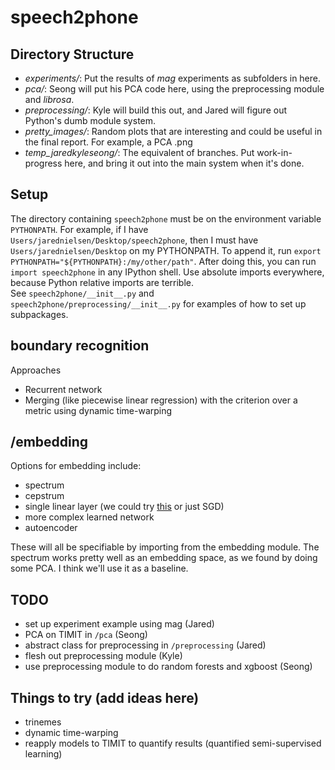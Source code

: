 # speech2phone

## Directory Structure
- *experiments/*: Put the results of *mag* experiments as subfolders in here.
- *pca/*: Seong will put his PCA code here, using the preprocessing module and *librosa*.
- *preprocessing/*: Kyle will build this out, and Jared will figure out Python's dumb module system.
- *pretty_images/*: Random plots that are interesting and could be useful in the final report. For example, a PCA .png
- *temp_jaredkyleseong/*: The equivalent of branches. Put work-in-progress here, and bring it out into the main system when it's done.

## Setup
The directory containing `speech2phone` must be on the environment variable `PYTHONPATH`. For example, if I have `Users/jarednielsen/Desktop/speech2phone`, then I must have `Users/jarednielsen/Desktop` on my PYTHONPATH. To append it, run `export PYTHONPATH="${PYTHONPATH}:/my/other/path"`.
After doing this, you can run `import speech2phone` in any IPython shell. Use absolute imports everywhere, because Python relative imports are terrible.  
See `speech2phone/__init__.py` and `speech2phone/preprocessing/__init__.py` for examples of how to set up subpackages.


## boundary recognition

Approaches

- Recurrent network
- Merging (like piecewise linear regression) with the criterion over a metric using dynamic time-warping

## /embedding

Options for embedding include:

- spectrum
- cepstrum
- single linear layer (we could try [this](https://ai.stanford.edu/~ang/papers/nips02-metric.pdf) or just SGD)
- more complex learned network
- autoencoder

These will all be specifiable by importing from the embedding module. The spectrum works pretty well as an embedding space, as we found by doing some PCA. I think we'll use it as a baseline.

## TODO

- set up experiment example using mag (Jared)
- PCA on TIMIT in `/pca` (Seong)
- abstract class for preprocessing in `/preprocessing` (Jared)
- flesh out preprocessing module (Kyle)
- use preprocessing module to do random forests and xgboost (Seong)

## Things to try (add ideas here)

- trinemes
- dynamic time-warping
- reapply models to TIMIT to quantify results (quantified semi-supervised learning)
